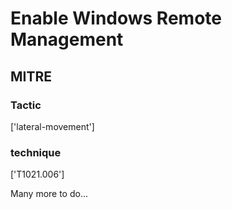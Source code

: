 # Enable Windows Remote Management

## MITRE

### Tactic
['lateral-movement']

### technique
['T1021.006']

Many more to do...
